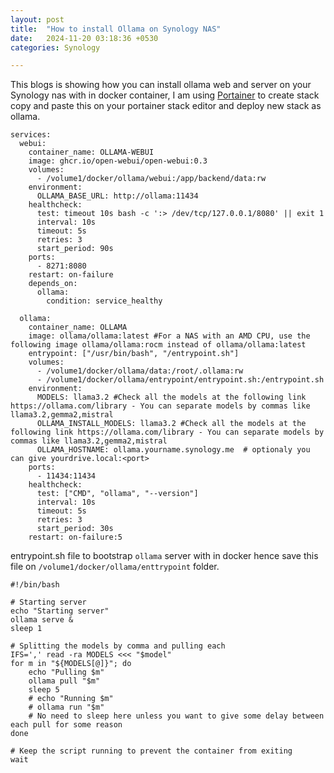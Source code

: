 ```yaml
---
layout: post
title:  "How to install Ollama on Synology NAS"
date:   2024-11-20 03:18:36 +0530
categories: Synology

---
```

This blogs is showing how you can install ollama web and server on your Synology nas with in docker container, I am using [Portainer](https://www.portainer.io/)
to create stack copy and paste this on your portainer stack editor and deploy new stack as ollama.



```
services:
  webui:
    container_name: OLLAMA-WEBUI
    image: ghcr.io/open-webui/open-webui:0.3
    volumes:
      - /volume1/docker/ollama/webui:/app/backend/data:rw
    environment:
      OLLAMA_BASE_URL: http://ollama:11434
    healthcheck:
      test: timeout 10s bash -c ':> /dev/tcp/127.0.0.1/8080' || exit 1
      interval: 10s
      timeout: 5s
      retries: 3
      start_period: 90s
    ports:
      - 8271:8080
    restart: on-failure
    depends_on:
      ollama:
        condition: service_healthy

  ollama:
    container_name: OLLAMA
    image: ollama/ollama:latest #For a NAS with an AMD CPU, use the following image ollama/ollama:rocm instead of ollama/ollama:latest
    entrypoint: ["/usr/bin/bash", "/entrypoint.sh"]
    volumes:
      - /volume1/docker/ollama/data:/root/.ollama:rw
      - /volume1/docker/ollama/entrypoint/entrypoint.sh:/entrypoint.sh
    environment:
      MODELS: llama3.2 #Check all the models at the following link https://ollama.com/library - You can separate models by commas like llama3.2,gemma2,mistral
      OLLAMA_INSTALL_MODELS: llama3.2 #Check all the models at the following link https://ollama.com/library - You can separate models by commas like llama3.2,gemma2,mistral
      OLLAMA_HOSTNAME: ollama.yourname.synology.me  # optionaly you can give yourdrive.local:<port>
    ports:
      - 11434:11434
    healthcheck:
      test: ["CMD", "ollama", "--version"]
      interval: 10s
      timeout: 5s
      retries: 3
      start_period: 30s
    restart: on-failure:5

```

entrypoint.sh file to bootstrap `ollama` server with in docker hence save this file on `/volume1/docker/ollama/enttrypoint` folder.
```
#!/bin/bash

# Starting server
echo "Starting server"
ollama serve &
sleep 1

# Splitting the models by comma and pulling each
IFS=',' read -ra MODELS <<< "$model"
for m in "${MODELS[@]}"; do
    echo "Pulling $m"
    ollama pull "$m"
    sleep 5
    # echo "Running $m"
    # ollama run "$m"
    # No need to sleep here unless you want to give some delay between each pull for some reason
done

# Keep the script running to prevent the container from exiting
wait
```
    
<!--stackedit_data:
eyJoaXN0b3J5IjpbLTE1NTg1Mzk4MDAsLTYyMTAxODA5MF19
-->